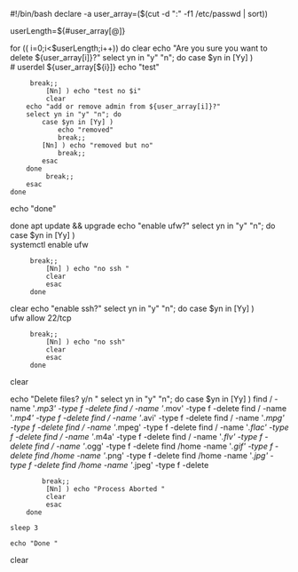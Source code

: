 #!/bin/bash
declare -a user_array=($(cut -d ":" -f1 /etc/passwd | sort))


userLength=${#user_array[@]}


for (( i=0;i<$userLength;i++))
do
    clear
    echo "Are you sure you want to delete ${user_array[i]}?"
    select yn in "y" "n"; do
         case $yn in [Yy] )  
             # userdel ${user_array[${i}]}
             echo "test"
             
         break;;
             [Nn] ) echo "test no $i"
             clear
        echo "add or remove admin from ${user_array[i]}?"
        select yn in "y" "n"; do
            case $yn in [Yy] )
                echo "removed"
                break;;
            [Nn] ) echo "removed but no"
                break;;
            esac
        done
             break;;
        esac
    done
echo "done"


done
apt update && upgrade
echo "enable ufw?"
    select yn in "y" "n"; do
         case $yn in [Yy] )  
             systemctl enable ufw
             
         break;;
             [Nn] ) echo "no ssh "
             clear
             esac
         done
clear
echo "enable ssh?"
    select yn in "y" "n"; do
         case $yn in [Yy] )  
             ufw allow 22/tcp
             
         break;;
             [Nn] ) echo "no ssh"
             clear
             esac
         done
clear

echo "Delete files? y/n "
        select yn in "y" "n"; do
            case $yn in [Yy] )
                find / -name '*.mp3' -type f -delete
                find / -name '*.mov' -type f -delete
                find / -name '*.mp4' -type f -delete
                find / -name '*.avi' -type f -delete
                find / -name '*.mpg' -type f -delete
                find / -name '*.mpeg' -type f -delete
                find / -name '*.flac' -type f -delete
                find / -name '*.m4a' -type f -delete
                find / -name '*.flv' -type f -delete
                find / -name '*.ogg' -type f -delete
                find /home -name '*.gif' -type f -delete
                find /home -name '*.png' -type f -delete
                find /home -name '*.jpg' -type f -delete
                find /home -name '*.jpeg' -type f -delete
            
            break;;
             [Nn] ) echo "Process Aborted "
             clear
             esac
        done 

    sleep 3
    
    echo "Done "
    
clear
